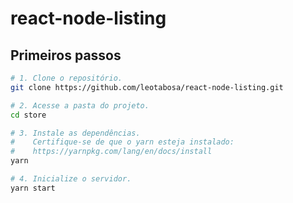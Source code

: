 # react-node-listing

## Primeiros passos

```bash
# 1. Clone o repositório.
git clone https://github.com/leotabosa/react-node-listing.git

# 2. Acesse a pasta do projeto.
cd store

# 3. Instale as dependências.
#    Certifique-se de que o yarn esteja instalado:
#    https://yarnpkg.com/lang/en/docs/install
yarn

# 4. Inicialize o servidor.
yarn start
```
